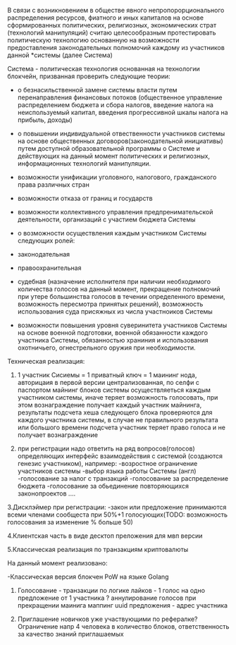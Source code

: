 В связи с возникновением в обществе явного непропорорционального распределения ресурсов, 
фиатного и иных капиталов на основе сформированных политических, религиозных, экономических страт (технологий манипуляций)
считаю целесообразным протестировать политическую технологию основанную на возможности предоставления законодательных
полномочий каждому из участников данной *системы (далее Система)

Система - политическая технология основанная на технологии блокчейн, призванная проверить следующие теории:
- о безнасильственной замене системы власти путем перенаправления финансовых потоков (общественное управление распределением бюджета и сбора налогов, введение налога на неиспользуемый капитал, введения прогрессивной шкалы налога на прибыль, доходы)
- о повышении индивидуальной отвественности участников системы на основе общественных договоров(законодательной инициативы) путем доступной образовательной программы о Системе и действующих на данный момент политических и религиозных, информационных технологий манипуляции.
- возможности унификации уголовного, налогового, гражданского права различных стран
- возможности отказа от границ и государств
- возможности коллективного управления предпренимательской деятельности, организаций с участием бюджета Системы

- о возможности осуществления каждым участником Системы следующих ролей:
 - законодательная
 - правоохранительная
 - судебная (назначение исполнителя при наличии необходимого количества голосов на данный момент, прекращение полномочий при утере большинства голосов в течении определенного времени, возможность пересмотра принятых решений), возможность использования суда присяжных из числа участноиков Системы 
 - возможности повышения уровня суверинитета участников Системы на основе военной подготовки, военной обязанности каждого участника Системы, 
обязанностью храниния и использования охотничьего, огнестрельного оружия при необходимости.

Техническая реализация:

1. 1 участник Сисиемы = 1 приватный ключ = 1 маининг нода, авторицаия в первой версии централизованная, по селфи с паспортом
майнинг блоков системы осуществляеться каждым участником системы, иначе теряет возможность голосовать,
при этом вознаграждение получает каждый участник майнинга, результаты подсчета хеша следующего блока проверяются для каждого участника системы,
в случае не правильного результата или большого времени подсчета участник теряет право голоса и не получает вознаграждение

2. при регистрации надо ответить на ряд вопросов(голосов) определяющих интерфейс взаимодействия с системой (создаются генезис участником), например:
-возростное ограничение участников системы
-выбор языка работы Системы (англ)
-голосование за налог с транзакций 
-голосование за распределение бюджета
-голосование за обьединение повторяющихся законопроектов
....

3.Дисклэймер при регистрации:
-закон или предложение принимаются всеми членами сообщеста при 50%+1 голосующих(TODO: возможность голосования за изменение % больше 50)

4.Клиентская часть в виде десктоп преложения для мвп версии

5.Классическая реализация по транзакциям криптовалюты

На данный момент реализовано:

-Классическая версия блокчен PoW на языке Golang

1. Голосование - транзакции по логике лайков - 1 голос на одно предложение от 1 участника
? аннулирование голосов при прекращении маинига
маппинг uuid предложения - адрес участника 

2. Приглашение новичков уже участвующими по рефералке? Ограничение напр 4 человека в количество блоков, ответственность за качество знаний приглашаемых

